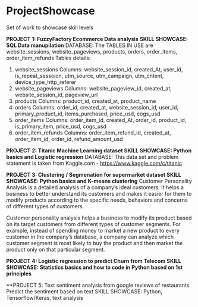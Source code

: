 # ProjectShowcase
Set of work to showcase skill levels


**PROJECT 1: FuzzyFactory Ecommerce Data analysis**
**SKILL SHOWCASE: SQL Data manupilation**
DATABASE: The TABLES IN USE are website_sessions, website_pageviews, products, orders, order_items, order_item_refunds
Tables details:
  1. website_sessions
  Columns: website_session_id, created_At, user_id, is_repeat_sessoion, utm_source, utm_campaign, utm_cntent, device_type_http_referer
  2. website_pageviews
  Columns: website_pageview_id, created_at, website_session_id, pageview_url
  3. products
  Columns: product_id, created_at, product_name
  4. orders
  Columns: order_id, created_at, website_session_id, user_id, primary_product_id, items_purchased, price_usd, cogs_usd
  5. order_items
  Columns: order_item_id, created_At, order_id, product_id, is_primary_item, price_usd, cogs_usd
  6. order_item_refunds
  Columns: order_item_refund_id, created_at, order_item_id, order_id, refund_amount_usd
  
  
  

**PROJECT 2: Titanic Machine Learning dataset
SKILL SHOWCASE: Python basics and Logistic regression**
DATABASE: This data set and problem statement is taken from Kaggle.com - https://www.kaggle.com/c/titanic



**PROJECT 3: Clustering / Segmenation for supermarket dataset
SKILL SHOWCASE: Python basics and K-means clustering**
Customer Personality Analysis is a detailed analysis of a company’s ideal customers. It helps a business to better understand its customers and makes it easier for them to modify products according to the specific needs, behaviors and concerns of different types of customers.

Customer personality analysis helps a business to modify its product based on its target customers from different types of customer segments. For example, instead of spending money to market a new product to every customer in the company’s database, a company can analyze which customer segment is most likely to buy the product and then market the product only on that particular segment.


**PROJECT 4: Logistic regression to predict Churn from Telecom
SKILL SHOWCASE: Statistics basics and how to code in Python based on 1st principles**


**PROJECT 5: Text sentiment analysis from google reviews of restaurants. Predict the sentiment based on text
SKILL SHOWCASE: Python, Tensorflow/Keras, text analysis

  

